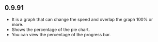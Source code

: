 ## 0.9.91

* It is a graph that can change the speed and overlap the graph 100% or more.
* Shows the percentage of the pie chart.
* You can view the percentage of the progress bar.
